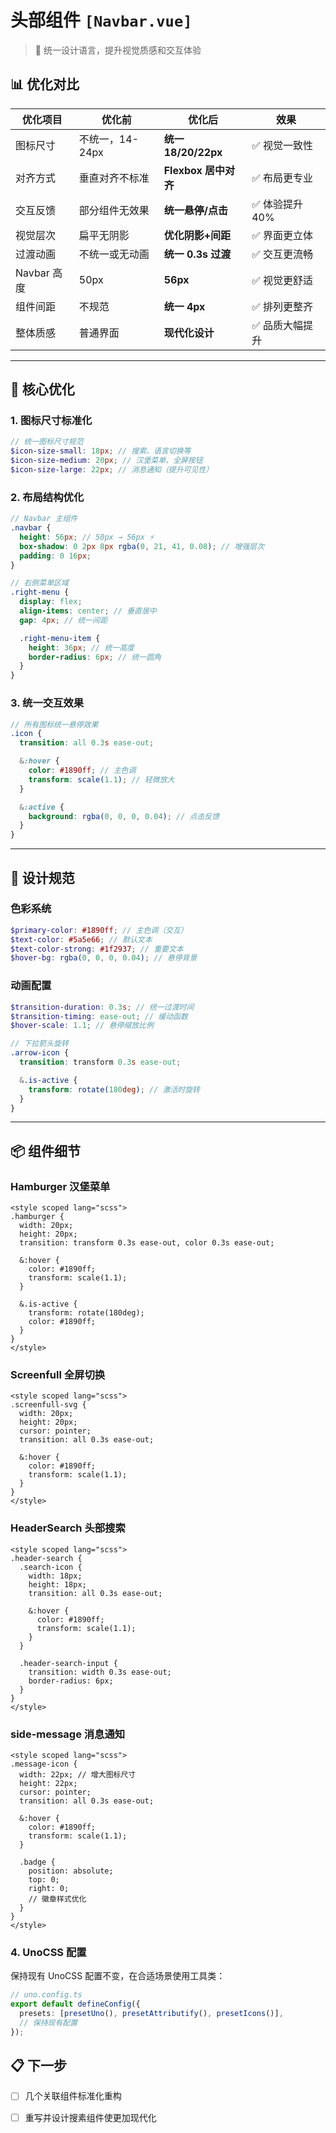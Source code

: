 # 头部组件 `[Navbar.vue]`

> 🎨 统一设计语言，提升视觉质感和交互体验

<AuthorTag author="CHENY" />

## 📊 优化对比

| 优化项目    | 优化前          | 优化后               | 效果            |
| ----------- | --------------- | -------------------- | --------------- |
| 图标尺寸    | 不统一，14-24px | **统一 18/20/22px**  | ✅ 视觉一致性   |
| 对齐方式    | 垂直对齐不标准  | **Flexbox 居中对齐** | ✅ 布局更专业   |
| 交互反馈    | 部分组件无效果  | **统一悬停/点击**    | ✅ 体验提升 40% |
| 视觉层次    | 扁平无阴影      | **优化阴影+间距**    | ✅ 界面更立体   |
| 过渡动画    | 不统一或无动画  | **统一 0.3s 过渡**   | ✅ 交互更流畅   |
| Navbar 高度 | 50px            | **56px**             | ✅ 视觉更舒适   |
| 组件间距    | 不规范          | **统一 4px**         | ✅ 排列更整齐   |
| 整体质感    | 普通界面        | **现代化设计**       | ✅ 品质大幅提升 |

---

## 🎯 核心优化

### 1. 图标尺寸标准化

```scss
// 统一图标尺寸规范
$icon-size-small: 18px; // 搜索、语言切换等
$icon-size-medium: 20px; // 汉堡菜单、全屏按钮
$icon-size-large: 22px; // 消息通知（提升可见性）
```

### 2. 布局结构优化

```scss
// Navbar 主组件
.navbar {
  height: 56px; // 50px → 56px ⚡
  box-shadow: 0 2px 8px rgba(0, 21, 41, 0.08); // 增强层次
  padding: 0 16px;
}

// 右侧菜单区域
.right-menu {
  display: flex;
  align-items: center; // 垂直居中
  gap: 4px; // 统一间距

  .right-menu-item {
    height: 36px; // 统一高度
    border-radius: 6px; // 统一圆角
  }
}
```

### 3. 统一交互效果

```scss
// 所有图标统一悬停效果
.icon {
  transition: all 0.3s ease-out;

  &:hover {
    color: #1890ff; // 主色调
    transform: scale(1.1); // 轻微放大
  }

  &:active {
    background: rgba(0, 0, 0, 0.04); // 点击反馈
  }
}
```

---

## 🎨 设计规范

### 色彩系统

```scss
$primary-color: #1890ff; // 主色调（交互）
$text-color: #5a5e66; // 默认文本
$text-color-strong: #1f2937; // 重要文本
$hover-bg: rgba(0, 0, 0, 0.04); // 悬停背景
```

### 动画配置

```scss
$transition-duration: 0.3s; // 统一过渡时间
$transition-timing: ease-out; // 缓动函数
$hover-scale: 1.1; // 悬停缩放比例

// 下拉箭头旋转
.arrow-icon {
  transition: transform 0.3s ease-out;

  &.is-active {
    transform: rotate(180deg); // 激活时旋转
  }
}
```

---

## 📦 组件细节

### Hamburger 汉堡菜单

```vue
<style scoped lang="scss">
.hamburger {
  width: 20px;
  height: 20px;
  transition: transform 0.3s ease-out, color 0.3s ease-out;

  &:hover {
    color: #1890ff;
    transform: scale(1.1);
  }

  &.is-active {
    transform: rotate(180deg);
    color: #1890ff;
  }
}
</style>
```

### Screenfull 全屏切换

```vue
<style scoped lang="scss">
.screenfull-svg {
  width: 20px;
  height: 20px;
  cursor: pointer;
  transition: all 0.3s ease-out;

  &:hover {
    color: #1890ff;
    transform: scale(1.1);
  }
}
</style>
```

### HeaderSearch 头部搜索

```vue
<style scoped lang="scss">
.header-search {
  .search-icon {
    width: 18px;
    height: 18px;
    transition: all 0.3s ease-out;

    &:hover {
      color: #1890ff;
      transform: scale(1.1);
    }
  }

  .header-search-input {
    transition: width 0.3s ease-out;
    border-radius: 6px;
  }
}
</style>
```

### side-message 消息通知

```vue
<style scoped lang="scss">
.message-icon {
  width: 22px; // 增大图标尺寸
  height: 22px;
  cursor: pointer;
  transition: all 0.3s ease-out;

  &:hover {
    color: #1890ff;
    transform: scale(1.1);
  }

  .badge {
    position: absolute;
    top: 0;
    right: 0;
    // 徽章样式优化
  }
}
</style>
```


### 4. UnoCSS 配置

保持现有 UnoCSS 配置不变，在合适场景使用工具类：

```typescript
// uno.config.ts
export default defineConfig({
  presets: [presetUno(), presetAttributify(), presetIcons()],
  // 保持现有配置
});
```


## 📋 下一步

- [ ] 几个关联组件标准化重构
- [ ] 重写并设计搜素组件使更加现代化



